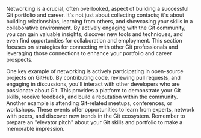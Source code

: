 Networking is a crucial, often overlooked, aspect of building a successful Git portfolio and career. It's not just about collecting contacts; it's about building relationships, learning from others, and showcasing your skills in a collaborative environment. By actively engaging with the Git community, you can gain valuable insights, discover new tools and techniques, and even find opportunities for collaboration and employment. This section focuses on strategies for connecting with other Git professionals and leveraging those connections to enhance your portfolio and career prospects.

One key example of networking is actively participating in open-source projects on GitHub. By contributing code, reviewing pull requests, and engaging in discussions, you'll interact with other developers who are passionate about Git. This provides a platform to demonstrate your Git skills, receive feedback, and build a reputation within the community. Another example is attending Git-related meetups, conferences, or workshops. These events offer opportunities to learn from experts, network with peers, and discover new trends in the Git ecosystem. Remember to prepare an "elevator pitch" about your Git skills and portfolio to make a memorable impression.